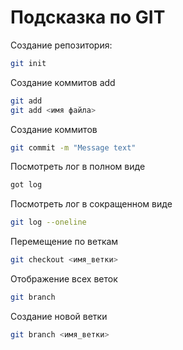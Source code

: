 # Подсказка по GIT

Создание репозитория:
```sh
git init
```

Создание коммитов add
```sh
git add
git add <имя файла>
```

Создание коммитов
```sh
git commit -m "Message text"
```

Посмотреть лог в полном виде
```sh
got log
```

Посмотреть лог в сокращенном виде
```sh
git log --oneline
```

Перемещение по веткам
```sh
git checkout <имя_ветки>
```

Отображение всех веток
```sh
git branch
```

Создание новой ветки
```sh
git branch <имя_ветки>
```